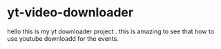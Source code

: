 # yt-video-downloader
hello this is my yt downloader project . this is amazing to see that how to use youtube downloadd for the events.
